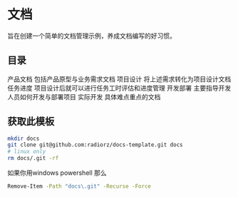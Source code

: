 # 文档

旨在创建一个简单的文档管理示例，养成文档编写的好习惯。

## 目录

产品文档 包括产品原型与业务需求文档
项目设计 将上述需求转化为项目设计文档
任务进度 项目设计后就可以进行任务工时评估和进度管理
开发部署 主要指导开发人员如何开发与部署项目
实际开发 具体难点重点的文档

## 获取此模板

```bash
mkdir docs
git clone git@github.com:radiorz/docs-template.git docs 
# linux only
rm docs/.git -rf
```

如果你用windows powershell 那么
```bash
Remove-Item -Path "docs\.git" -Recurse -Force

```
